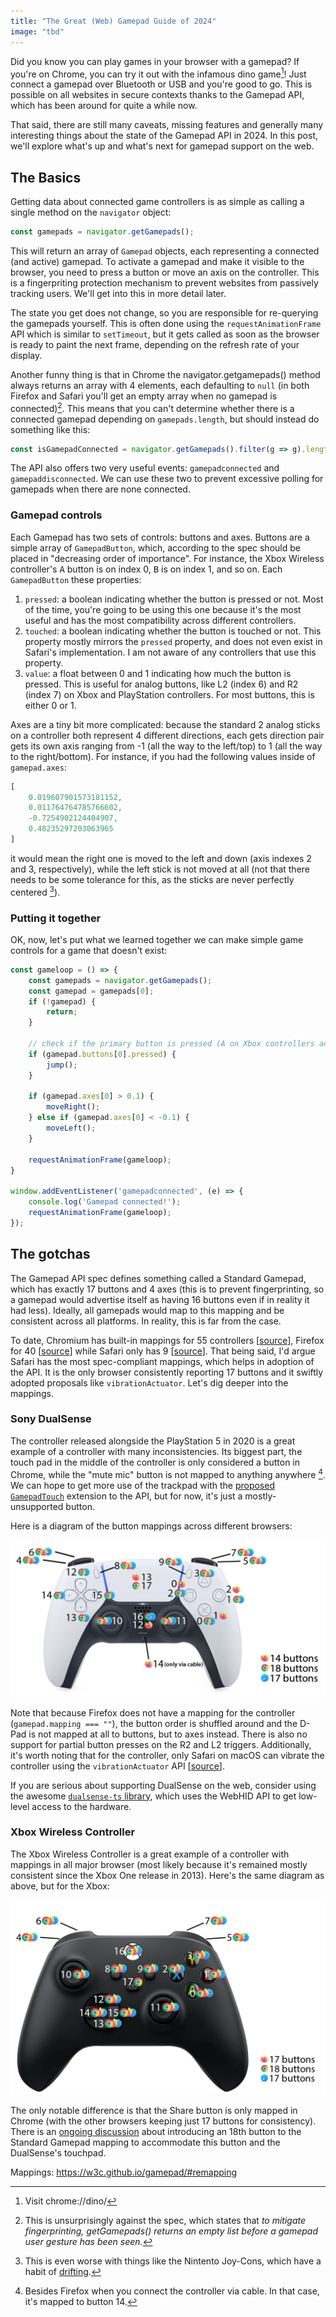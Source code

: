 ```yaml
---
title: "The Great (Web) Gamepad Guide of 2024"
image: "tbd"
---
```


Did you know you can play games in your browser with a gamepad? If you're on Chrome, you can try it out with the infamous dino game[^1]! Just connect a gamepad over Bluetooth or USB and you're good to go. This is possible on all websites in secure contexts thanks to the Gamepad API, which has been around for quite a while now.

That said, there are still many caveats, missing features and generally many interesting things about the state of the Gamepad API in 2024. In this post, we'll explore what's up and what's next for gamepad support on the web.

## The Basics

Getting data about connected game controllers is as simple as calling a single method on the `navigator` object:

```javascript
const gamepads = navigator.getGamepads();
```

This will return an array of `Gamepad` objects, each representing a connected (and active) gamepad. To activate a gamepad and make it visible to the browser, you need to press a button or move an axis on the controller. This is a fingerpriting protection mechanism to prevent websites from passively tracking users. We'll get into this in more detail later.

The state you get does not change, so you are responsible for re-querying the gamepads yourself. This is often done using the `requestAnimationFrame` API which is similar to `setTimeout`, but it gets called as soon as the browser is ready to paint the next frame, depending on the refresh rate of your display.

Another funny thing is that in Chrome the navigator.getgamepads() method always returns an array with 4 elements, each defaulting to `null` (in both Firefox and Safari you'll get an empty array when no gamepad is connected)[^2]. This means that you can't determine whether there is a connected gamepad depending on `gamepads.length`, but should instead do something like this:

```javascript
const isGamepadConnected = navigator.getGamepads().filter(g => g).length > 0;
```

The API also offers two very useful events: `gamepadconnected` and `gamepaddisconnected`. We can use these two to prevent excessive polling for gamepads when there are none connected.

### Gamepad controls

Each Gamepad has two sets of controls: buttons and axes. Buttons are a simple array of `GamepadButton`, which, according to the spec should be placed in "decreasing order of importance". For instance, the Xbox Wireless controller's <kbd>A</kbd> button is on index 0, <kbd>B</kbd> is on index 1, and so on. Each `GamepadButton` these properties:

1. `pressed`: a boolean indicating whether the button is pressed or not. Most of the time, you're going to be using this one because it's the most useful and has the most compatibility across different controllers.
2. `touched`: a boolean indicating whether the button is touched or not. This property mostly mirrors the `pressed` property, and does not even exist in Safari's implementation. I am not aware of any controllers that use this property.
3. `value`: a float between 0 and 1 indicating how much the button is pressed. This is useful for analog buttons, like L2 (index 6) and R2 (index 7) on Xbox and PlayStation controllers. For most buttons, this is either 0 or 1.

Axes are a tiny bit more complicated: because the standard 2 analog sticks on a controller both represent 4 different directions, each gets direction pair gets its own axis ranging from -1 (all the way to the left/top) to 1 (all the way to the right/bottom). For instance, if you had the following values inside of `gamepad.axes`:

```javascript
[
    0.019607901573181152,
    0.011764764785766602,
    -0.7254902124404907,
    0.48235297203063965
]
```

it would mean the right one is moved to the left and down (axis indexes 2 and 3, respectively), while the left stick is not moved at all (not that there needs to be some tolerance for this, as the sticks are never perfectly centered [^3]).

### Putting it together

OK, now, let's put what we learned together we can make simple game controls for a game that doesn't exist:

```javascript
const gameloop = () => {
    const gamepads = navigator.getGamepads();
    const gamepad = gamepads[0];
    if (!gamepad) {
        return;
    }

    // check if the primary button is pressed (A on Xbox controllers and X on PlayStation controllers)
    if (gamepad.buttons[0].pressed) {
        jump();
    }

    if (gamepad.axes[0] > 0.1) {
        moveRight();
    } else if (gamepad.axes[0] < -0.1) {
        moveLeft();
    }

    requestAnimationFrame(gameloop);
}

window.addEventListener('gamepadconnected', (e) => {
    console.log('Gamepad connected!');
    requestAnimationFrame(gameloop);
});
```

## The gotchas

The Gamepad API spec defines something called a Standard Gamepad, which has exactly 17 buttons and 4 axes (this is to prevent fingerprinting, so a gamepad would advertise itself as having 16 buttons even if in reality it had less). Ideally, all gamepads would map to this mapping and be consistent across all platforms. In reality, this is far from the case.

To date, Chromium has built-in mappings for 55 controllers [[source](https://github.com/chromium/chromium/blob/f481da2acc7e286e2a17a25ce1ce8e2a2c32fbdb/device/gamepad/gamepad_standard_mappings_mac.mm#L778-L890)], Firefox for 40 [[source](https://github.com/mozilla/gecko-dev/blob/fa55b33a4b56f392bc5a0c7616e0dfe055112cb5/dom/gamepad/GamepadRemapping.h#L18-L99)] while Safari only has 9 [[source](https://github.com/WebKit/WebKit/tree/main/Tools/TestWebKitAPI/mac/GamepadMappings)]. That being said, I'd argue Safari has the most spec-compliant mappings, which helps in adoption of the API. It is the only browser consistently reporting 17 buttons and it swiftly adopted proposals like `vibrationActuator`. Let's dig deeper into the mappings.

### Sony DualSense

The controller released alongside the PlayStation 5 in 2020 is a great example of a controller with many inconsistencies. Its biggest part, the touch pad in the middle of the controller is only considered a button in Chrome, while the "mute mic" button is not mapped to anything anywhere [^4]. We can hope to get more use of the trackpad with the [proposed `GamepadTouch`](https://knyg.github.io/gamepad/extensions.html#gamepadtouch-interface) extension to the API, but for now, it's just a mostly-unsupported button.

Here is a diagram of the button mappings across different browsers:

![](/img/gamepads/dualsense.png)

Note that because Firefox does not have a mapping for the controller (`gamepad.mapping === ""`), the button order is shuffled around and the D-Pad is not mapped at all to buttons, but to axes instead. There is also no support for partial button presses on the R2 and L2 triggers. Additionally, it's worth noting that for the controller, only Safari on macOS can vibrate the controller using the `vibrationActuator` API [[source](https://github.com/mdn/browser-compat-data/issues/12180#issuecomment-2211653079)].

If you are serious about supporting DualSense on the web, consider using the awesome [`dualsense-ts` library](https://github.com/nsfm/dualsense-ts), which uses the WebHID API to get low-level access to the hardware.

### Xbox Wireless Controller

The Xbox Wireless Controller is a great example of a controller with mappings in all major browser (most likely because it's remained mostly consistent since the Xbox One release in 2013). Here's the same diagram as above, but for the Xbox:

![](/img/gamepads/xbox.png)

The only notable difference is that the Share button is only mapped in Chrome (with the other browsers keeping just 17 buttons for consistency). There is an [ongoing discussion](https://github.com/w3c/gamepad/issues/191#issuecomment-1874772314) about introducing an 18th button to the Standard Gamepad mapping to accommodate this button and the DualSense's touchpad.

Mappings: https://w3c.github.io/gamepad/#remapping

[^1]: Visit chrome://dino/
[^2]: This is unsurprisingly against the spec, which states that _to mitigate fingerprinting, getGamepads() returns an empty list before a gamepad user gesture has been seen._
[^3]: This is even worse with things like the Nintento Joy-Cons, which have a habit of [drifting](https://www.theverge.com/21504741/nintendo-switch-joy-con-drift-problem-explained).
[^4]: Besides Firefox when you connect the controller via cable. In that case, it's mapped to button 14.

